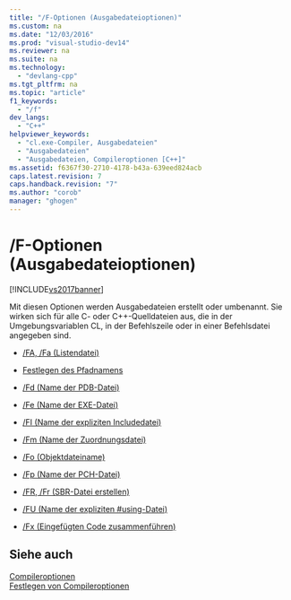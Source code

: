 ```yaml
---
title: "/F-Optionen (Ausgabedateioptionen)"
ms.custom: na
ms.date: "12/03/2016"
ms.prod: "visual-studio-dev14"
ms.reviewer: na
ms.suite: na
ms.technology: 
  - "devlang-cpp"
ms.tgt_pltfrm: na
ms.topic: "article"
f1_keywords: 
  - "/f"
dev_langs: 
  - "C++"
helpviewer_keywords: 
  - "cl.exe-Compiler, Ausgabedateien"
  - "Ausgabedateien"
  - "Ausgabedateien, Compileroptionen [C++]"
ms.assetid: f6367f30-2710-4178-b43a-639eed824acb
caps.latest.revision: 7
caps.handback.revision: "7"
ms.author: "corob"
manager: "ghogen"
---
```

# /F-Optionen (Ausgabedateioptionen)
[!INCLUDE[vs2017banner](../../assembler/inline/includes/vs2017banner.md)]

Mit diesen Optionen werden Ausgabedateien erstellt oder umbenannt.  Sie wirken sich für alle C\- oder C\+\+\-Quelldateien aus, die in der Umgebungsvariablen CL, in der Befehlszeile oder in einer Befehlsdatei angegeben sind.  
  
-   [\/FA, \/Fa \(Listendatei\)](../../build/reference/fa-fa-listing-file.md)  
  
-   [Festlegen des Pfadnamens](../../build/reference/specifying-the-pathname.md)  
  
-   [\/Fd \(Name der PDB\-Datei\)](../../build/reference/fd-program-database-file-name.md)  
  
-   [\/Fe \(Name der EXE\-Datei\)](../../build/reference/fe-name-exe-file.md)  
  
-   [\/FI \(Name der expliziten Includedatei\)](../../build/reference/fi-name-forced-include-file.md)  
  
-   [\/Fm \(Name der Zuordnungsdatei\)](../../build/reference/fm-name-mapfile.md)  
  
-   [\/Fo \(Objektdateiname\)](../../build/reference/fo-object-file-name.md)  
  
-   [\/Fp \(Name der PCH\-Datei\)](../../build/reference/fp-name-dot-pch-file.md)  
  
-   [\/FR, \/Fr \(SBR\-Datei erstellen\)](../../build/reference/fr-fr-create-dot-sbr-file.md)  
  
-   [\/FU \(Name der expliziten \#using\-Datei\)](../../build/reference/fu-name-forced-hash-using-file.md)  
  
-   [\/Fx \(Eingefügten Code zusammenführen\)](../../build/reference/fx-merge-injected-code.md)  
  
## Siehe auch  
 [Compileroptionen](../../build/reference/compiler-options.md)   
 [Festlegen von Compileroptionen](../../build/reference/setting-compiler-options.md)